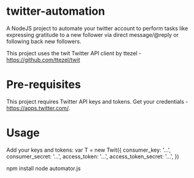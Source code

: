 # twitter-automation
A NodeJS project to automate your twitter account to perform tasks like expressing gratitude to a new follower via direct message/@reply or following back new followers. 

This project uses the twit Twitter API client by ttezel - https://github.com/ttezel/twit

# Pre-requisites
This project requires Twitter API keys and tokens. Get your credentials - https://apps.twitter.com/.

# Usage

Add your keys and tokens: 
var T = new Twit({
  consumer_key:         '...',
  consumer_secret:      '...',
  access_token:         '...',
  access_token_secret:  '...',
})

npm install
node automator.js
